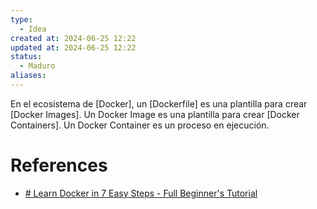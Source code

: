 ```yaml
---
type:
  - Idea
created at: 2024-06-25 12:22 
updated at: 2024-06-25 12:22
status:
  - Maduro
aliases:
---
```

En el ecosistema de [Docker], un [Dockerfile] es una plantilla para crear [Docker Images]. Un Docker Image es una plantilla para crear [Docker Containers]. Un Docker Container es un proceso en ejecución.

# References

 - [# Learn Docker in 7 Easy Steps - Full Beginner's Tutorial](https://www.youtube.com/watch?v=gAkwW2tuIqE)

